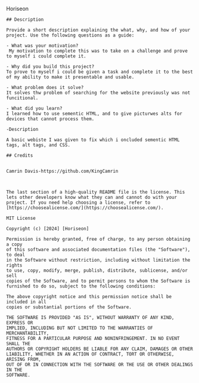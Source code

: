 Horiseon

    ## Description
    
    Provide a short description explaining the what, why, and how of your project. Use the following questions as a guide:
    
    - What was your motivation?
     My motivation to complete this was to take on a challenge and prove to myself i could complete it.
     
    - Why did you build this project?   
    To prove to myself i could be given a task and complete it to the best of my ability to make it presentable and usable.
    
    - What problem does it solve?
    It solves thw problem of searching for the website previously was not funcitional.
    
    - What did you learn?
    I learned how to use sementic HTML, and to give picturwes alts for devices that cannot process them.

    -Description
    
    A basic webiste I was given to fix which i oncluded sementic HTML tags, alt tags, and CSS.
    
    ## Credits
    
  
    Camrin Davis-https://github.com/KingCamrin
    
  
    
    The last section of a high-quality README file is the license. This lets other developers know what they can and cannot do with your project. If you need help choosing a license, refer to [https://choosealicense.com/](https://choosealicense.com/).
    
    MIT License

    Copyright (c) [2024] [Horiseon]
    
    Permission is hereby granted, free of charge, to any person obtaining a copy
    of this software and associated documentation files (the "Software"), to deal
    in the Software without restriction, including without limitation the rights
    to use, copy, modify, merge, publish, distribute, sublicense, and/or sell
    copies of the Software, and to permit persons to whom the Software is
    furnished to do so, subject to the following conditions:
    
    The above copyright notice and this permission notice shall be included in all
    copies or substantial portions of the Software.
    
    THE SOFTWARE IS PROVIDED "AS IS", WITHOUT WARRANTY OF ANY KIND, EXPRESS OR
    IMPLIED, INCLUDING BUT NOT LIMITED TO THE WARRANTIES OF MERCHANTABILITY,
    FITNESS FOR A PARTICULAR PURPOSE AND NONINFRINGEMENT. IN NO EVENT SHALL THE
    AUTHORS OR COPYRIGHT HOLDERS BE LIABLE FOR ANY CLAIM, DAMAGES OR OTHER
    LIABILITY, WHETHER IN AN ACTION OF CONTRACT, TORT OR OTHERWISE, ARISING FROM,
    OUT OF OR IN CONNECTION WITH THE SOFTWARE OR THE USE OR OTHER DEALINGS IN THE
    SOFTWARE.

